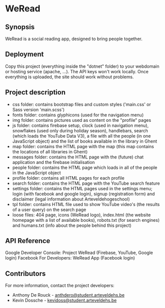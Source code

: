 # WeRead

## Synopsis

WeRead is a social reading app, designed to bring people together.

## Deployment

Copy this project (everything inside the "dotnet" folder) to your webdomain or hosting service (apache, ...). The API keys won't work locally. Once everything is uploaded, the site should work without problems.

## Project description

* css folder: contains bootstrap files and custom styles ('main.css' or Sass version 'main.scss')
* fonts folder: contains glyphicons (used for the navigation menu)
* img folder: contains pictures used as content on the "profile" pages
* js folder: contains firebase setup, clock (used in navigation menu), snowflakes (used only during holiday season), handlebars, search (which loads the YouTube Data V3), a file with all the people (in one JavaScript object) and the list of books available in the library in Ghent
* map folder: contains the HTML page with the map (this map contains the locations of all libraries in Ghent)
* messages folder: contains the HTML page with the (future) chat application and the firebase initialisation
* people folder: contains the HTML page which loads in all of the people in the JavaScript object
* profile folder:  contains all HTML pages for each profile
* search folder: contains the HTML page with the YouTube search feature
* settings folder: contains the HTML pages used in the settings menu; login (with facebook and google login), signup (registration form) and disclaimer (legal information about Arteveldehogeschool)
* tpl folder: contains HTML file used to show YouTube video's (the results of a user query) on the search page
* loose files: 404 page, icons (WeRead logo), index.html (the website homepage with a list of available books), robots.txt (for search engines) and humans.txt (info about the people behind this project)

## API Reference

Google Developer Console: Project WeRead (Firebase, YouTube, Google login)
Facebook For Developers: WeRead App (Facebook login)

## Contributors

For more information, contact the project developers:
  * Anthony De Rouck - anthdero@student.arteveldehs.be
  * Kevin Dossche - kevidoss@student.arteveldehs.be
